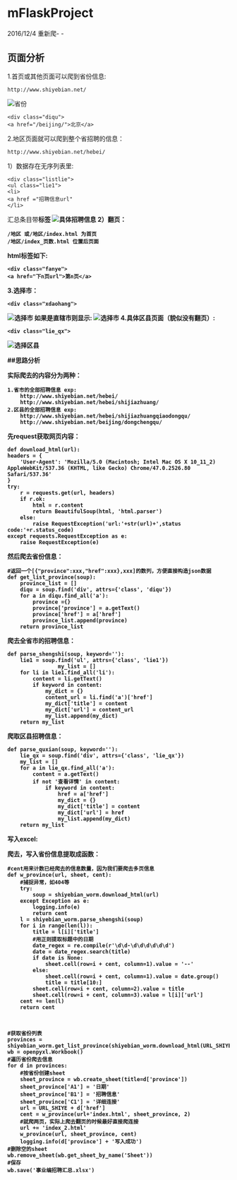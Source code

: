# mFlaskProject

2016/12/4
重新爬- -
## 页面分析


1.首页或其他页面可以爬到省份信息:

    http://www.shiyebian.net/
    
![省份](./img/diqu.png)

    <div class="diqu">
    <a href="/beijing/">北京</a>
2.地区页面就可以爬到整个省招聘的信息：

    http://www.shiyebian.net/hebei/
1）数据存在无序列表里:

    <div class="listlie">
    <ul class="lie1">
    <li>
    <a href ="招聘信息url"
    </li>
汇总条目带<strong>标签
![具体招聘信息](./img/zhaopinxinxi.png)
2）翻页：

    /地区 或/地区/index.html 为首页
    /地区/index_页数.html 位置后页面
html标签如下:

    <div class="fanye">
    <a href="下n页url">第n页</a>
3.选择市：

    <div class="xdaohang">
![选择市](./img/xuanzeshi.png) 
如果是直辖市则显示:
![选择市](./img/quxian_1.png) 
4.具体区县页面（貌似没有翻页）:

    <div class="lie_qx">
![选择区县](./img/quxian_2.png)   
    
##思路分析

实际爬去的内容分为两种：

    1.省市的全部招聘信息 exp:
        http://www.shiyebian.net/hebei/
        http://www.shiyebian.net/hebei/shijiazhuang/
    2.区县的全部招聘信息 exp:
        http://www.shiyebian.net/hebei/shijiazhuangqiaodongqu/
        http://www.shiyebian.net/beijing/dongchengqu/
先request获取网页内容：

    def download_html(url):
    headers = {
        'User-Agent': 'Mozilla/5.0 (Macintosh; Intel Mac OS X 10_11_2) AppleWebKit/537.36 (KHTML, like Gecko) Chrome/47.0.2526.80 Safari/537.36'
    }
    try:
        r = requests.get(url, headers)
        if r.ok:
            html = r.content
            return BeautifulSoup(html, 'html.parser')
        else:
            raise RequestException('url:'+str(url)+',status code:'+r.status_code)
    except requests.RequestException as e:
        raise RequestException(e)
然后爬去省份信息：

    #返回一个[{"province":xxx,"href":xxx},xxx]的数列，方便直接构造json数据
    def get_list_province(soup):
        province_list = []
        diqu = soup.find('div', attrs={'class', 'diqu'})
        for a in diqu.find_all('a'):
            province ={}
            province['province'] = a.getText()
            province['href'] = a['href']
            province_list.append(province)
        return province_list
爬去全省市的招聘信息：

    def parse_shengshi(soup, keyword=''):
        lie1 = soup.find('ul', attrs={'class', 'lie1'})
                    my_list = []
        for li in lie1.find_all('li'):
            content = li.getText()
            if keyword in content:
                my_dict = {}
                content_url = li.find('a')['href']
                my_dict['title'] = content
                my_dict['url'] = content_url
                my_list.append(my_dict)
        return my_list

爬取区县招聘信息：

    def parse_quxian(soup, keyword=''):
        lie_qx = soup.find('div', attrs={'class', 'lie_qx'})
        my_list = []
        for a in lie_qx.find_all('a'):
            content = a.getText()
            if not '查看详情' in content:
                if keyword in content:
                    href = a['href']
                    my_dict = {}
                    my_dict['title'] = content
                    my_dict['url'] = href
                    my_list.append(my_dict)
        return my_list
        
写入excel:
 
爬去，写入省份信息提取成函数：

    #cent用来计数已经爬去的信息数量，因为我们要爬去多页信息
    def w_province(url, sheet, cent):
        #捕捉异常，如404等
        try:
            soup = shiyebian_worm.download_html(url)
        except Exception as e:
            logging.info(e)
            return cent
        l = shiyebian_worm.parse_shengshi(soup)
        for i in range(len(l)):
            title = l[i]['title']
            #用正则提取标题中的日期
            date_regex = re.compile(r'\d\d-\d\d\d\d\d\d')
            date = date_regex.search(title)
            if date is None:
                sheet.cell(row=i + cent, column=1).value = '--'
            else:
                sheet.cell(row=i + cent, column=1).value = date.group()
                title = title[10:]
            sheet.cell(row=i + cent, column=2).value = title
            sheet.cell(row=i + cent, column=3).value = l[i]['url']
        cent += len(l)
        return cent



    #获取省份列表
    provinces = shiyebian_worm.get_list_province(shiyebian_worm.download_html(URL_SHIYE))
    wb = openpyxl.Workbook()
    #遍历省份爬去信息
    for d in provinces:
        #按省份创建sheet
        sheet_province = wb.create_sheet(title=d['province'])
        sheet_province['A1'] = '日期'
        sheet_province['B1'] = '招聘信息'
        sheet_province['C1'] = '详细连接'
        url = URL_SHIYE + d['href']
        cent = w_province(url+'index.html', sheet_province, 2)
        #就爬两页，实际上爬去翻页的时候最好直接爬连接
        url += 'index_2.html'
        w_province(url, sheet_province, cent)
        logging.info(d['province'] + '写入成功')
    #删除空的sheet
    wb.remove_sheet(wb.get_sheet_by_name('Sheet'))
    #保存
    wb.save('事业编招聘汇总.xlsx')
       
